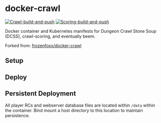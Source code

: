 # docker-crawl

[![Crawl-build-and-push](https://github.com/dkirby-ms/docker-crawl/actions/workflows/crawl-build.yml/badge.svg)](https://github.com/dkirby-ms/docker-crawl/actions/workflows/crawl-build.yml)
[![Scoring-build-and-push](https://github.com/dkirby-ms/docker-crawl/actions/workflows/scoring-build.yml/badge.svg)](https://github.com/dkirby-ms/docker-crawl/actions/workflows/scoring-build.yml)

Docker container and Kubernetes manifests for Dungeon Crawl Stone Soup (DCSS), crawl-scoring, and eventually beem.

Forked from: [frozenfoxx/docker-crawl](https://github.com/frozenfoxx/docker-crawl)

## Setup

## Deploy

## Persistent Deployment

All player RCs and webserver database files are located within `/data` within the container. Bind mount a host directory to this location to maintain persistence.
